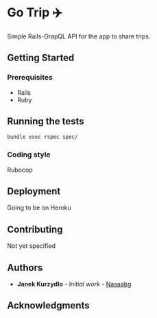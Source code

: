 # Go Trip   ✈️

Simple Rails-GrapQL API for the app to share trips.

## Getting Started

### Prerequisites

* Rails
* Ruby

## Running the tests

```ruby
bundle exec rspec spec/
```


### Coding style

Rubocop

## Deployment

Going to be on Heroku

## Contributing

Not yet specified

## Authors

* **Janek Kurzydlo** - *Initial work* - [Nasaabg](https://github.com/nasaabg)


## Acknowledgments
